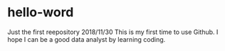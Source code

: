 # hello-word
Just the first reepository
2018/11/30 This is my first time to use Github.
I hope I can be a good data analyst by learning coding.
